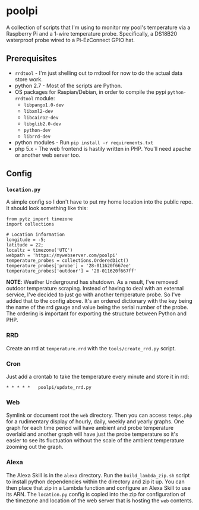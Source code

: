
# poolpi
A collection of scripts that I'm using to monitor my pool's temperature via a Raspberry Pi and a 1-wire temperature probe. Specifically, a DS18B20 waterproof probe wired to a Pi-EzConnect GPIO hat.

## Prerequisites

* `rrdtool` - I'm just shelling out to rrdtool for now to do the actual data store work.
* python 2.7 - Most of the scripts are Python.
* OS packages for Raspian/Debian, in order to compile the pypi `python-rrdtool` module:
  * `libpango1.0-dev`
  * `libxml2-dev`
  * `libcairo2-dev`
  * `libglib2.0-dev`
  * `python-dev`
  * `librrd-dev`
* python modules - Run `pip install -r requirements.txt`
* php 5.x - The web frontend is hastily written in PHP. You'll need apache or another web server too.

## Config
### `location.py`

A simple config so I don't have to put my home location into the public repo. It should look something like this:

```
from pytz import timezone
import collections

# Location information
longitude = -5;
latitude = 22;
localtz = timezone('UTC')
webpath = 'https://mywebserver.com/poolpi'
temperature_probes = collections.OrderedDict()
temperature_probes['probe'] = '28-011620f667ee'
temperature_probes['outdoor'] = '28-011620f667ff'
```

**NOTE**: Weather Underground has shutdown. As a result, I've removed outdoor temperature scraping. Instead of
having to deal with an external service, I've decided to just go with another temperature probe. So I've added
that to the config above. It's an ordered dictionary with the key being the name of the rrd gauge and value being
the serial number of the probe. The ordering is important for exporting the structure between Python and PHP.

### RRD

Create an rrd at `temperature.rrd` with the `tools/create_rrd.py` script.

### Cron

Just add a crontab to take the temperature every minute and store it in rrd:
```
* * * * *   poolpi/update_rrd.py
```

### Web

Symlink or document root the `web` directory. Then you can access `temps.php` for a rudimentary display of
hourly, daily, weekly and yearly graphs. One graph for each time period will have ambient and probe
temperature overlaid and another graph will have just the probe temperature so it's easier to see
its fluctuation without the scale of the ambient temperature zooming out the graph.

### Alexa

The Alexa Skill is in the `alexa` directory. Run the `build_lambda_zip.sh` script to install python
dependencies within the directory and zip it up. You can then place that zip in a Lambda function and
configure an Alexa Skill to use its ARN. The `location.py` config is copied into the zip for configuration
of the timezone and location of the web server that is hosting the `web` contents.
